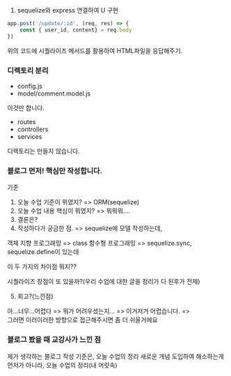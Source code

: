 1. sequelize와 express 연결하여 U 구현

```js
app.post('/update/:id', (req, res) => {
    const { user_id, content} = req.body
})
```

위의 코드에 시퀄라이즈 메서드를 활용하여 HTML파일을 응답해주기.

### 디렉토리 분리

- config.js
- model/comment.model.js

이것만 합니다.

- routes
- controllers
- services

디렉토리는 만들지 않습니다.

### 블로그 먼저! 핵심만 작성합니다.

기준

1. 오늘 수업 기준이 뮈였지? => ORM(sequelize)
2. 오늘 수업 내용 핵심이 뭐였지? => 뭐뭐뭐....
3. 결론은?
4. 작성하다가 궁금한 점. => sequelize에 모델 작성하는데,  

객체 지향 프로그래밍 => class
함수형 프로그래밍 => sequelize.sync, sequelize.define이 있는데

이 두 가지의 차이점 뭐지??

시퀄라이즈 장점이 또 있을까?(우리 수업에 대한 글을 정리가 다 된후가 전제)

5. 회고?(느낀점)

아...너무...어렵다 => 뭐가 어려우셨는지... => 이거저거 어렵습니다. =>  
그러면 이러이러한 방향으로 접근해주시면 좀 더 쉬울거에요

### 블로그 봤을 때 교강사가 느낀 점

제가 생각하는 블로그 작성 기준은, 오늘 수업의 정리
새로운 개념 도입하여 해소하는게 먼저가 아니라, 오늘 수업의 정리(내 머릿속)